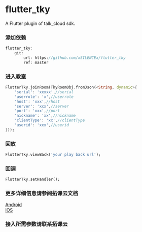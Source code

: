 # flutter_tky

A Flutter plugin of talk_cloud sdk.

### 添加依赖

```dart
flutter_tky:
    git:
        url: https://github.com/xSILENCEx/flutter_tky
        ref: master
```

### 进入教室

```dart
FlutterTky.joinRoom(TkyRoomObj.fromJson(<String, dynamic>{
    'serial': 'xxxxx',//serial
    'userrole': 'x',//userrole
    'host': 'xxx',//host
    'server': 'xxx',//server
    'port': 'xxx',//port
    'nickname': 'xx',//nickname
    'clientType': 'xx',//clientType
    'userid': 'xxx',//userid
}));
```

### 回放

```dart
FlutterTky.viewBack('your play back url');
```

### 回调

```dart
FlutterTky.setHandler();
```

### 更多详细信息请参阅拓课云文档

[Android](https://showdoc.talk-cloud.com/web/#/116)  
[IOS](https://showdoc.talk-cloud.com/web/#/115)

### 接入所需参数请联系拓课云